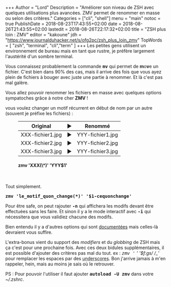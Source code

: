 +++
Author = "Lord"
Description = "Améliorer son niveau de ZSH avec quelques utilisations plus avancées. ZMV permet de renommer en masse ou selon des critères."
Categories = ["cli", "shell"]
menu = "main"
notoc = true
PublishDate = 2018-08-23T17:43:55+02:00
date = 2018-08-26T21:43:55+02:00
lastedit = 2018-08-26T22:17:32+02:00
title = "ZSH plus loin : ZMV"
editor = "kakoune"
jdh = "https://www.journalduhacker.net/s/ofg2pc/zsh_plus_loin_zmv"
TopWords = [ "zsh", "terminal", "cli","term" ]
+++
Les petites gens utilisent un environnement de bureau mais en tant que rustre, je préfère largement l'austérité d'un sombre terminal.

Vous connaissez probablement la commande **<samp>mv</samp>** qui permet de **m**o**v**e un fichier.
C'est bien dans 90% des cas, mais il arrive des fois que vous ayez plein de fichiers à bouger avec juste une partie à renommer.
Et là c'est pas mal galère.

Vous allez pouvoir renommer les fichiers en masse avec quelques options sympatoches grâce à notre cher **ZMV** !

vous voulez changer un motif récurrent en début de nom par un autre (souvent je préfixe les fichiers) :
<figure>

| Original | ▶ | Renommé |
|:-:|:-:|:-:|
|XXX-fichier1.jpg| ▶ |YYY-fichier1.jpg|
|XXX-fichier2.jpg| ▶ |YYY-fichier2.jpg|
|XXX-fichier3.jpg| ▶ |YYY-fichier3.jpg|

<figcaption><h4>zmv 'XXX(\*)' 'YYY$1'</h4></figcaption>
</figure>
<p> </p>

Tout simplement.

**<samp>zmv 'le_motif_quon_change(*)' '$1-cequonchange'</samp>**


Pour être safe, on peut rajouter **<samp>-n</samp>** qui affichera les modifs devant être effectuées sans les faire.
Et sinon il y a le mode interactif avec **<samp>-i</samp>** qui nécessitera que vous validiez chacune des modifs.

Bien entendu il y a d'autres options qui sont [documentées](http://zsh.sourceforge.net/Doc/Release/User-Contributions.html#index-zmv) mais celles-là devraient vous suffire.

L'extra-bonus vient du support des *modifiers* et du *globbing* de ZSH mais ça c'est pour une prochaine fois.
Avec ces deux bidules supplémentaires, il est possible d'ajouter des critères pas mal du tout.
ex : **<samp>zmv '* *' '$f:gs/ /_'</samp>** pour remplacer les espaces par des <abbr title="ça → _">underscores</abbr>.
Bon j'arrive jamais à m'en rappeler, hein, mais au moins je sais où le retrouver.


PS : Pour pouvoir l'utiliser il faut ajouter **<samp>autoload -U zmv</samp>** dans votre *~/.zshrc*.
